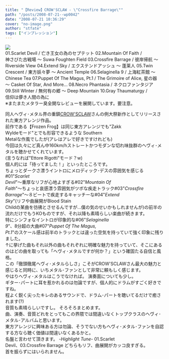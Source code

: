 ```yaml
---
title: "【Review】CROW'SCLAW - \"Crossfire Barrage\""
path: "/posts/2008-07-21--wp0042"
date: "2008-07-21 10:36:29"
cover: "no-image.png"
author: "stfate"
tags: ["インプレッション"]
---
```


<style type="text/css">
<!--
p {white-space: pre-wrap};
-->
</style>

<a href="http://www.crowsclaw.info/" target="_blank"><img src="http://cb.crowsclaw.info/banner200.jpg"></a>
01.Scarlet Devil / 亡き王女の為のセプテット
02.Mountain Of Faith / 神さびた古戦場 ～ Suwa Foughten Field
03.Crossfire Barrage / 彼岸帰航 ～ Riverside View
04.Extend Sky / エクステンドアッシュ ～ 蓬莱人
05.Twin Crescent / 東方妖々夢 ～ Ancient Temple
06.Selaginella 9 / 上海紅茶館 ～ Chinese Tea
07.Puppet Of The Magus, Pt.1 / The Grimoire of Alice, 星の器 ～ Casket Of Star, And More...
08.Necro Phantasia / ネクロファンタジア
09.Still WInter / 無何有の郷 ～ Deep Mountain
10.Gray Thaumaturgy / 信仰は儚き人間の為に
※またまたメタラー臭全開なレビューを展開しています。要注意。<br>

<!--more-->
同人ヘヴィ･メタル界の重鎮<a href="http://www.crowsclaw.info/" target="_blank">CROW'SCLAW</a>さんの例大祭新作としてリリースされた東方アレンジ作品。
前作である【Frozen Frog】は同じ東方アレンジでも"Zakk Wyldeモード"とでも形容できるような
Southern Metalな作風でしたが(アレはアレで好きですけれども)
今回は久々にど真ん中160km/hストレートかつモダンな切れ味抜群のヘヴィ･メタルを聴かせてくれています。
(言うなれば"Ettore Rigotti"モード？w)
個人的には「待ってました！」といったところです。
ちょっとダークさ漂うイントロにメロディック･デスの雰囲気を感じる#01"<em>Scarlet Devil</em>"～重厚なリフが心地よすぎる#02"<em>Mountain Of Faith</em>"～ちょっと哀感漂う雰囲気がツボな疾走トラック#03"<em>Crossfire Barrage</em>"～８ビートで疾走するキャッチーな#04"<em>Extend Sky</em>"(リフや曲展開がBlood Stain Childの某曲を彷彿とさせるんですが…僕の気のせいかもしれませんが)の前半の流れだけでもうKOものですが、それ以降も素晴らしい楽曲が続きます。
特にシンフォなイントロが印象的な#06"<em>Selaginella 9</em>"、8分超の大曲#07"<em>Puppet Of The Magus, Pt.1</em>"のスケール感は前半のトラックとは違った空気を持っていて強く印象に残りました。
↑に挙げた曲もそれ以外の曲もそれぞれに明確な魅力を持っていて、そこにあるのはどの曲を取っても「ヘヴィ･メタルですが何か？」という確固たる自信と風格。
この「徹頭徹尾ヘヴィ･メタルらしさ」こそがCROW'SCLAWさん最大の魅力と感じると同時に、いちメタル･ファンとして非常に頼もしく感じます。
やはりヘヴィ･メタルはこうでなければ。
演奏面についても少し。
ギター･パートに耳を惹かれるのは勿論ですが、個人的にドラムがすごく好きですね。
程よく鋭く尖ったキレのあるサウンドで、ドラム･パートを聴いてるだけで癒されます(?)
音質も素晴らしいですし。
そろそろまとめます。
曲、演奏、音質どれをとってもこの界隈では間違いなくトップクラスのヘヴィ･メタル･アルバムと思います。
東方アレンジに興味ある方は勿論、そうでない方もヘヴィ･メタル･ファンを自認する方なら聴く価値は間違いなくあるかと。
名盤と言わせて頂きます。
<em>-Highlight Tune-</em>
01.Scarlet Devil、03.Crossfire Barrage 
どちらもリフ、曲展開がカッコ良すぎる。
首を振らずにはいられません。

